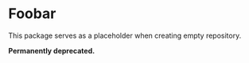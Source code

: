 # Foobar
This package serves as a placeholder when creating empty repository. 

**Permanently deprecated.**
